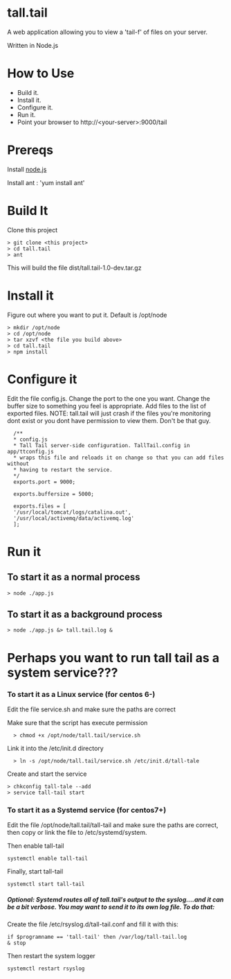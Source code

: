 tall.tail
=========

A web application allowing you to view a 'tail-f' of files on your server.

Written in Node.js

# How to Use
- Build it.
- Install it.
- Configure it.
- Run it.
- Point your browser to http://\<your-server\>:9000/tail
  
# Prereqs
Install [node.js](http://lmgtfy.com/?q=install+nodejs)

Install ant : 'yum install ant'

# Build It

Clone this project
```
> git clone <this project>
> cd tall.tail
> ant
```
This will build the file dist/tall.tail-1.0-dev.tar.gz

# Install it
Figure out where you want to put it.  Default is /opt/node
```
> mkdir /opt/node
> cd /opt/node
> tar xzvf <the file you build above>
> cd tall.tail
> npm install
```

# Configure it
Edit the file config.js.  Change the port to the one you want.  Change the buffer size to something you feel is appropriate. Add files to the list of exported files.  NOTE:  tall.tail will just crash if the files you're monitoring dont exist or you dont have permission to view them.  Don't be that guy.
```
  /**
  * config.js
  * Tall Tail server-side configuration. TallTail.config in app/ttconfig.js
  * wraps this file and reloads it on change so that you can add files without
  * having to restart the service.
  */
  exports.port = 9000;

  exports.buffersize = 5000;

  exports.files = [
  '/usr/local/tomcat/logs/catalina.out',
  '/usr/local/activemq/data/activemq.log'
  ];

```

# Run it

## To start it as a normal process
```
> node ./app.js
```

## To start it as a background process
```
> node ./app.js &> tall.tail.log &
```


# Perhaps you want to run tall tail as a system service???

### To start it as a Linux service (for centos 6-)
Edit the file service.sh and make sure the paths are correct 

Make sure that the script has execute permission
```
  > chmod +x /opt/node/tall.tail/service.sh
```

Link it into the /etc/init.d directory
```
  > ln -s /opt/node/tall.tail/service.sh /etc/init.d/tall-tale
```
Create and start the service
```
> chkconfig tall-tale --add
> service tall-tail start
```

### To start it as a Systemd service (for centos7+)
Edit the file /opt/node/tall.tail/tall-tail and make sure the paths are correct, then copy or link the file to /etc/systemd/system.

Then enable tall-tail
```
systemctl enable tall-tail
```

Finally, start tall-tail
```
systemctl start tall-tail
```

##### Optional:  Systemd routes all of tall.tail's output to the syslog....and it can be a bit verbose.  You may want to send it to its own log file.  To do that:

Create the file /etc/rsyslog.d/tall-tail.conf and fill it with this:
```
if $programname == 'tall-tail' then /var/log/tall-tail.log
& stop
```
Then restart the system  logger
```
systemctl restart rsyslog
```
